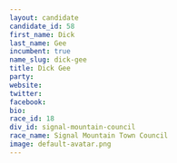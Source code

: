 ```yaml
---
layout: candidate
candidate_id: 58
first_name: Dick
last_name: Gee
incumbent: true
name_slug: dick-gee
title: Dick Gee
party: 
website: 
twitter: 
facebook: 
bio: 
race_id: 18
div_id: signal-mountain-council
race_name: Signal Mountain Town Council
image: default-avatar.png
---
```

